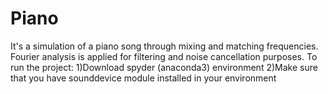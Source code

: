 # Piano
It's a simulation of a piano song through mixing and matching frequencies.
Fourier analysis is applied for filtering and noise cancellation purposes.
To run the project:
1)Download spyder (anaconda3) environment 
2)Make sure that you have sounddevice module installed in your environment
